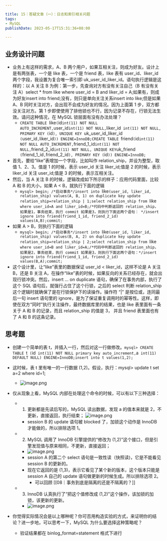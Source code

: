 ```yaml
---

title: 15｜答疑文章（一）：日志和索引相关问题
tags:
- MySQL
publishDate: 2023-05-17T15:31:36+08:00

---
```


## 业务设计问题

- 业务上有这样的需求，A、B 两个用户，如果互相关注，则成为好友。设计上是有两张表，一个是 like 表，一个是 friend 表，like 表有 user_id、liker_id 两个字段，我设置为复合唯一索引即 uk_user_id_liker_id。语句执行逻辑是这样的：以 A 关注 B 为例：第一步，先查询对方有没有关注自己（B 有没有关注 A）select * from like where user_id = B and liker_id = A;如果有，则成为好友insert into friend;没有，则只是单向关注关系insert into like;但是如果 A、B 同时关注对方，会出现不会成为好友的情况。因为上面第 1 步，双方都没关注对方。第 1 步即使使用了排他锁也不行，因为记录不存在，行锁无法生效。请问这种情况，在 MySQL 锁层面有没有办法处理？
  - `CREATE TABLE `like` ( `id` int(11) NOT NULL AUTO_INCREMENT, `user_id` int(11) NOT NULL, `liker_id` int(11) NOT NULL, PRIMARY KEY (`id`), UNIQUE KEY `uk_user_id_liker_id` (`user_id`,`liker_id`)) ENGINE=InnoDB;CREATE TABLE `friend` ( `id` int(11) NOT NULL AUTO_INCREMENT, `friend_1_id` int(11) NOT NULL, `friend_2_id` int(11) NOT NULL, UNIQUE KEY `uk_friend` (`friend_1_id`,`friend_2_id`), PRIMARY KEY (`id`)) ENGINE=InnoDB;`
- 首先，要给“like”表增加一个字段，比如叫作 relation_ship，并设为整型，取值 1、2、3。值是 1 的时候，表示 user_id 关注 liker_id;值是 2 的时候，表示 liker_id 关注 user_id;值是 3 的时候，表示互相关注。
- 然后，当 A 关注 B 的时候，逻辑改成如下所示的样子：应用代码里面，比较 A 和 B 的大小，如果 A < B，就执行下面的逻辑
  - `mysql> begin; /*启动事务*/insert into `like`(user_id, liker_id, relation_ship) values(A, B, 1) on duplicate key update relation_ship=relation_ship | 1;select relation_ship from `like` where user_id=A and liker_id=B;/*代码中判断返回的 relation_ship， 如果是1，事务结束，执行 commit 如果是3，则执行下面这两个语句： */insert ignore into friend(friend_1_id, friend_2_id) values(A,B);commit;`
- 如果 A > B，则执行下面的逻辑
  - `mysql> begin; /*启动事务*/insert into `like`(user_id, liker_id, relation_ship) values(B, A, 2) on duplicate key update relation_ship=relation_ship | 2;select relation_ship from `like` where user_id=B and liker_id=A;/*代码中判断返回的 relation_ship， 如果是2，事务结束，执行 commit 如果是3，则执行下面这两个语句：*/insert ignore into friend(friend_1_id, friend_2_id) values(B,A);commit;`
- 这个设计里，让“like”表里的数据保证 user_id < liker_id，这样不论是 A 关注 B，还是 B 关注 A，在操作“like”表的时候，如果反向的关系已经存在，就会出现行锁冲突。然后，insert … on duplicate 语句，确保了在事务内部，执行了这个 SQL 语句后，就强行占住了这个行锁，之后的 select 判断 relation_ship 这个逻辑时就确保了是在行锁保护下的读操作。操作符 “|” 是按位或，连同最后一句 insert 语句里的 ignore，是为了保证重复调用时的幂等性。这样，即使在双方“同时”执行关注操作，最终数据库里的结果，也是 like 表里面有一条关于 A 和 B 的记录，而且 relation_ship 的值是 3， 并且 friend 表里面也有了 A 和 B 的这条记录。

## 思考题

- 创建一个简单的表 t，并插入一行，然后对这一行做修改。`mysql> CREATE TABLE `t` (`id` int(11) NOT NULL primary key auto_increment,`a` int(11) DEFAULT NULL) ENGINE=InnoDB;insert into t values(1,2);`
- 这时候，表 t 里有唯一的一行数据 (1,2)。假设，执行：mysql> update t set a=2 where id=1;
  - ![image.png](https://cdn.jsdelivr.net/gh/11ze/static/images/mysql45-15-1.png)
- 仅从现象上看，MySQL 内部在处理这个命令的时候，可以有以下三种选择：
  - 1. 更新都是先读后写的，MySQL 读出数据，发现 a 的值本来就是 2，不更新，直接返回，执行结束；
      ![image.png](https://cdn.jsdelivr.net/gh/11ze/static/images/mysql45-15-2.png)
      - session B 的 update 语句被 blocked 了，加锁这个动作是 InnoDB 才能做的，所以排除选项 1。
  - 2. MySQL 调用了 InnoDB 引擎提供的“修改为 (1,2)”这个接口，但是引擎发现值与原来相同，不更新，直接返回；
      - ![image.png](https://cdn.jsdelivr.net/gh/11ze/static/images/mysql45-15-3.png)
      - session A 的第二个 select 语句是一致性读（快照读)，它是不能看见 session B 的更新的。
      - 现在它返回的是 (1,3)，表示它看见了某个新的版本，这个版本只能是 session A 自己的 update 语句做更新的时候生成。所以排除选项 2。
        - 可以回顾 [[08｜事务到底是隔离的还是不隔离的？]]
  - 3. InnoDB 认真执行了“把这个值修改成 (1,2)"这个操作，该加锁的加锁，该更新的更新。
    - ![image.png](https://cdn.jsdelivr.net/gh/11ze/static/images/mysql45-15-4.png)

- 你觉得实际情况会是以上哪种呢？你可否用构造实验的方式，来证明你的结论？进一步地，可以思考一下，MySQL 为什么要选择这种策略呢？
  - 验证结果都在 binlog_format=statement 格式下进行
